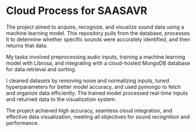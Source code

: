 # Cloud Process for SAASAVR
The project aimed to acquire, recognize, and visualize sound data using a machine learning model. This repository pulls from the database, processes it to determine whether specific sounds were accurately identified, and then returns that data.

My tasks involved preprocessing audio inputs, training a machine learning model with Librosa, and integrating with a cloud-hosted MongoDB database for data retrieval and sorting. 

I cleaned datasets by removing noise and normalizing inputs, tuned hyperparameters for better model accuracy, and used pymongo to fetch and organize data efficiently. The trained model processed real-time inputs and returned data to the visualization system.

The project achieved high accuracy, seamless cloud integration, and effective data visualization, meeting all objectives for sound recognition and performance.
